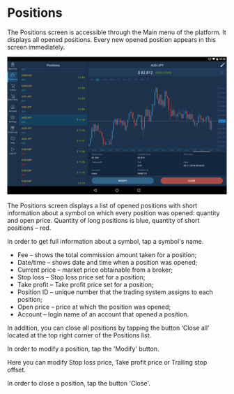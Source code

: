 # Positions

The Positions screen is accessible through the Main menu of the platform. It displays all opened positions. Every new opened position appears in this screen immediately.

![](../../../.gitbook/assets/2%20%2823%29.png)

The Positions screen displays a list of opened positions with short information about a symbol on which every position was opened: quantity and open price. Quantity of long positions is blue, quantity of short positions – red.

In order to get full information about a symbol, tap a symbol's name.

* Fee – shows the total commission amount taken for a position;
* Date/time – shows date and time when a position was opened;
* Current price – market price obtainable from a broker;
* Stop loss – Stop loss price set for a position;
* Take profit – Take profit price set for a position;
* Position ID – unique number that the trading system assigns to each position;
* Open price – price at which the position was opened;
* Account – login name of an account that opened a position.

In addition, you can close all positions by tapping the button ‘Close all’ located at the top right corner of the Positions list.

In order to modify a position, tap the 'Modify' button.

Here you can modify Stop loss price, Take profit price or Trailing stop offset.

In order to close a position, tap the button 'Close'.

